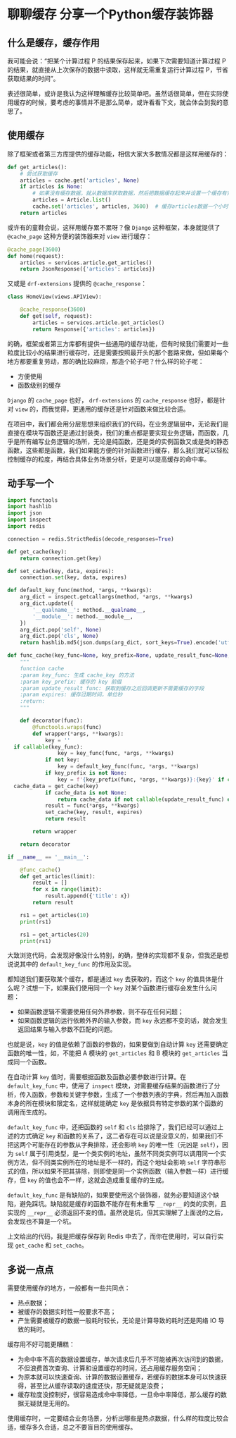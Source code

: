 
# 聊聊缓存 分享一个Python缓存装饰器

## 什么是缓存，缓存作用
我可能会说：“把某个计算过程 P 的结果保存起来，如果下次需要知道计算过程 P 的结果，就直接从上次保存的数据中读取，这样就无需重复运行计算过程  P，节省获取结果的时间”。

表述很简单，或许是我认为这样理解缓存比较简单吧。虽然话很简单，但在实际使用缓存的时候，要考虑的事情并不是那么简单，或许看看下文，就会体会到我的意思了。

## 使用缓存
除了框架或者第三方库提供的缓存功能，相信大家大多数情况都是这样用缓存的：
```python
def get_articles():
    # 尝试获取缓存
    articles = cache.get('articles', None)
    if articles is None:
        # 如果没有缓存数据，就从数据库获取数据，然后把数据缓存起来并设置一个缓存有效期
        articles = Article.list()
        cache.set('articles', articles, 3600)  # 缓存articles数据一个小时
    return articles
```

或许有的童鞋会说，这样用缓存累不累呀？像 `Django` 这种框架，本身就提供了 `@cache_page` 这种方便的装饰器来对 `view` 进行缓存：
```python
@cache_page(3600)
def home(request):
    articles = services.article.get_articles()
    return JsonResponse({'articles': articles})
```

又或是 `drf-extensions` 提供的 `@cache_response`：
```python
class HomeView(views.APIView):

    @cache_response(3600)
    def get(self, request):
        articles = services.article.get_articles()
        return Response({'articles': articles})
```

的确，框架或者第三方库都有提供一些通用的缓存功能，但有时候我们需要对一些粒度比较小的结果进行缓存时，还是需要按照最开头的那个套路来做，但如果每个地方都要重复劳动，那的确比较麻烦，那造个轮子吧？什么样的轮子呢：
- 方便使用
- 函数级别的缓存

`Django` 的 `cache_page` 也好， `drf-extensions` 的 `cache_response` 也好，都是针对 `view` 的，而我觉得，更通用的缓存还是针对函数来做比较合适。

在项目中，我们都会用分层思想来组织我们的代码，在业务逻辑层中，无论我们是直接在模块写函数还是通过封装类，我们的重点都是要实现业务逻辑，而函数，几乎是所有编写业务逻辑的场所，无论是纯函数，还是类的实例函数又或是类的静态函数，这些都是函数，我们如果能方便的针对函数进行缓存，那么我们就可以轻松控制缓存的粒度，再结合具体业务场景分析，更是可以提高缓存的命中率。

## 动手写一个
```python
import functools
import hashlib
import json
import inspect
import redis

connection = redis.StrictRedis(decode_responses=True)

def get_cache(key):
    return connection.get(key)

def set_cache(key, data, expires):
    connection.set(key, data, expires)

def default_key_func(method, *args, **kwargs):
    arg_dict = inspect.getcallargs(method, *args, **kwargs)
    arg_dict.update({
        '__qualname__': method.__qualname__,
        '__module__': method.__module__,
    })
    arg_dict.pop('self', None)
    arg_dict.pop('cls', None)
    return hashlib.md5(json.dumps(arg_dict, sort_keys=True).encode('utf-8')).hexdigest()

def func_cache(key_func=None, key_prefix=None, update_result_func=None, expires=30):
    """ 
    function cache
    :param key_func: 生成 cache_key 的方法 
    :param key_prefix: 缓存的 key 前缀 
    :param update_result_func: 获取到缓存之后回调更新不需要缓存的字段
    :param expires: 缓存过期时间，单位秒 
    :return: 
    """

    def decorator(func):
        @functools.wraps(func)
        def wrapper(*args, **kwargs):
            key = ''
  if callable(key_func):
                key = key_func(func, *args, **kwargs)
            if not key:
                key = default_key_func(func, *args, **kwargs)
            if key_prefix is not None:
                key = f'{key_prefix(func, *args, **kwargs)}:{key}' if callable(key_prefix) else f'{key_prefix}:{key}'
  cache_data = get_cache(key)
            if cache_data is not None:
                return cache_data if not callable(update_result_func) else update_result_func(cache_data)
            result = func(*args, **kwargs)
            set_cache(key, result, expires)
            return result

        return wrapper

    return decorator

if __name__ == '__main__':

    @func_cache()
    def get_articles(limit):
        result = []
        for x in range(limit):
            result.append({'title': x})
        return result

    rs1 = get_articles(10)
    print(rs1)

    rs1 = get_articles(20)
    print(rs1)
```

大致浏览代码，会发现好像没什么特别，的确，整体的实现都不复杂，但我还是想说说其中的 `default_key_func` 的作用及实现。

都知道我们要获取某个缓存，都是通过 `key` 去获取的，而这个 `key` 的值具体是什么呢？试想一下，如果我们使用同一个 `key` 对某个函数进行缓存会发生什么问题：
- 如果函数逻辑不需要使用任何外界参数，则不存在任何问题；
- 如果函数逻辑的运行依赖外界的输入参数，而 `key` 永远都不变的话，就会发生返回结果与输入参数不匹配的问题。

也就是说，`key` 的值是依赖了函数的参数的，如果要做到自动计算 `key` 还需要确定函数的唯一性，如，不能把 A 模块的 `get_articles` 和 B 模块的 `get_articles` 当成同一个函数。

在自动计算 `key` 值时，需要根据函数及函数必要参数进行计算。在 `default_key_func` 中，使用了 `inspect` 模块，对需要缓存结果的函数进行了分析，传入函数，参数和关键字参数，生成了一个参数列表的字典，然后再加入函数本身的所在模块和限定名，这样就能确定 `key` 是依据具有特定参数的某个函数的调用而生成的。

`default_key_func` 中，还把函数的 `self` 和 `cls` 给排除了，我们已经可以通过上述的方式确定 `key` 和函数的关系了，这二者存在可以说是没意义的，如果我们不把这两个可能存在的参数从字典排除，还会影响 `key` 的唯一性（元凶是 `self`），因为 `self` 属于引用类型，是一个类实例的地址，虽然不同类实例可以调用同一个实例方法，但不同类实例所在的地址是不一样的，而这个地址会影响 `self` 字符串形式的值，所以如果不把其排除，则即使是同一个实例函数（输入参数一样）进行缓存，但 `key` 的值也会不一样，这就会造成重复缓存的生成。

`default_key_func` 是有缺陷的，如果要使用这个装饰器，就务必要知道这个缺陷，避免踩坑。缺陷就是缓存的函数不能存在有未重写 `__repr__` 的类的实例，且实现的 `__repr__` 必须返回不变的值。虽然说是坑，但其实理解了上面说的之后，会发现也不算是一个坑。

上文给出的代码，我是把缓存保存到 Redis 中去了，而你在使用时，可以自行实现 `get_cache` 和 `set_cache`。

## 多说一点点
需要使用缓存的地方，一般都有一些共同点：
- 热点数据；
- 被缓存的数据实时性一般要求不高；
- 产生需要被缓存的数据一般耗时较长，无论是计算导致的耗时还是网络 IO 导致的耗时。

缓存用不好可能更糟糕：
- 为命中率不高的数据设置缓存，单次请求后几乎不可能被再次访问到的数据，不但浪费首次查询、计算和设置缓存的时间，还占用缓存服务空间；
- 为原本就可以快速查询、计算的数据设置缓存，若缓存的数据本身可以快速获得，甚至比从缓存读取的速度还快，那无疑就是浪费；
- 缓存粒度没控制好，很容易造成命中率降低，一旦命中率降低，那么缓存的数据无疑就是无用的。

使用缓存时，一定要结合业务场景，分析出哪些是热点数据，什么样的粒度比较合适，缓存多久合适，总之不要盲目的使用缓存。

